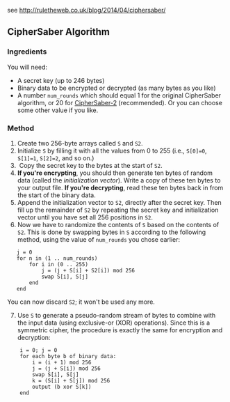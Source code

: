 see http://ruletheweb.co.uk/blog/2014/04/ciphersaber/

## CipherSaber Algorithm

### Ingredients

You will need:

  * A secret key (up to 246 bytes)
  * Binary data to be encrypted or decrypted (as many bytes as you like)
  * A number `num_rounds` which should equal 1 for the original CipherSaber algorithm, or 20 for [CipherSaber-2](http://ciphersaber.gurus.org/faq.html#cs2) (recommended). Or you can choose some other value if you like.

### Method

  1. Create two 256-byte arrays called `S` and `S2`.
  2. Initialize `S` by filling it with all the values from 0 to 255 (i.e., `S[0]=0`, `S[1]=1`, `S[2]=2`, and so on.)
  3.  Copy the secret key to the bytes at the start of `S2`.
  4. **If you're encrypting**, you should then generate ten bytes of random data (called the _initialization vector_). Write a copy of these ten bytes to your output file. **If you're decrypting**, read these ten bytes back in from the start of the binary data.
  5. Append the initialization vector to `S2`, directly after the secret key. Then fill up the remainder of `S2` by repeating the secret key and initialization vector until you have set all 256 positions in `S2`.
  6. Now we have to randomize the contents of `S` based on the contents of `S2`. This is done by swapping bytes in `S` according to the following method, using the value of `num_rounds` you chose earlier: 
  
 ```
    j = 0
    for n in (1 .. num_rounds)
        for i in (0 .. 255)
            j = (j + S[i] + S2[i]) mod 256
            swap S[i], S[j]
        end
    end
```
You can now discard `S2`; it won't be used any more.

  7. Use `S` to generate a pseudo-random stream of bytes to combine with the input data (using exclusive-or (XOR) operations). Since this is a symmetric cipher, the procedure is exactly the same for encryption and decryption: 
``` 
    i = 0; j = 0
    for each byte b of binary data:
        i = (i + 1) mod 256
        j = (j + S[i]) mod 256
        swap S[i], S[j]
        k = (S[i] + S[j]) mod 256
        output (b xor S[k])
    end
```
